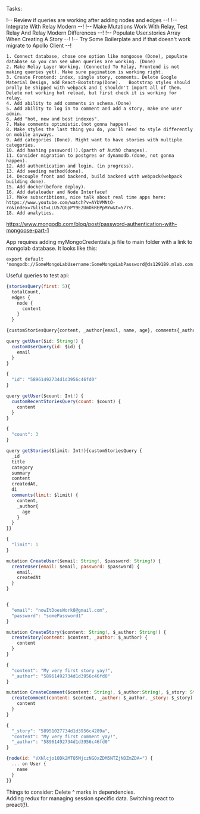 Tasks:

!-- Review if queries are working after adding nodes and edges --!
!-- Integrate With Relay Modern --!
!-- Make Mutations Work With Relay, Test Relay And Relay Modern Differences --!
!-- Populate User.stories Array When Creating A Story --!
!-- Try Some Boilerplate and if that doesn't work migrate to Apollo Client --!

```
1. Connect database, chose one option like mongoose (Done), populate database so you can see when queries are working. (Done)  
2. Make Relay Layer Working. (Connected To Relay, Frontend is not making queries yet). Make sure pagination is working right.
3. Create Frontend: index, single story, comments. Delete Google Material Design, add React-Bootstrap(Done).   Bootstrap styles should prolly be shipped with webpack and I shouldn't import all of them.  Delete not working hot reload, but first check it is working for relay.  
4. Add ability to add comments in schema.(Done)
5. Add ability to log in to comment and add a story, make one user admin.  
6. Add "hot, new and best indexes".
7. Make comments optimistic.(not gonna happen).
8. Make styles the last thing you do, you'll need to style differently on mobile anyways.  
9. Add categories (Done). Might want to have stories with multiple categories.  
10. Add hashing password(!).(parth of Auth0 changes).
11. Consider migration to postgres or dynamodb.(done, not gonna happen).
12. Add authentication and login. (in progress).
13. Add seeding method(done).
14. Decouple front and backend, build backend with webpack(webpack building done).
15. Add docker(before deploy).
16. Add dataloader and Node Interface!
17. Make subscribtions, nice talk about real time apps here: https://www.youtube.com/watch?v=AYbVMNtO-ro&index=7&list=LLU57QGpPY9E2UmOkREPpMYw&t=577s.
18. Add analytics.
```

https://www.mongodb.com/blog/post/password-authentication-with-mongoose-part-1  

App requires adding myMongoCredentials.js file to main folder with a link to mongolab database. It looks like this:

```text
export default 'mongodb://SomeMongoLabUsername:SomeMongoLabPassword@ds129189.mlab.com:29189/stories';  
```

Useful queries to test api:  

```javascript
{storiesQuery(first: 5){
  totalCount,
  edges {
    node {
      content
    }
  }
```

```javascript
{customStoriesQuery{content, _author{email, name, age}, comments{_author{email}, content}, createdAt}}  
```

```javascript
query getUser($id: String!) {
  customUserQuery(id: $id) {
    email
  }
}

{
  "id": "58961492734d1d3956c46fd0"
}
```
```javascript
query getUser($count: Int!) {
  customRecentStoriesQuery(count: $count) {
    content
  }
}

{
  "count": 3
}

```

```javascript
query getStories($limit: Int!){customStoriesQuery {
  _id
  title
  category
  summary
  content
  createdAt,
  di
  comments(limit: $limit) {
    content,
    _author{
      age
    }
  }
}}

{
  "limit": 1
}
```

```javascript
mutation CreateUser($email: String!, $password: String!) {
  createUser(email: $email, password: $password) {
    email,
    createdAt
  }
}


{
  "email": "nowItDoesWork8@gmail.com",
  "password": "somePassword1"
}

```


```javascript
mutation CreateStory($content: String!, $_author: String!) {
  createStory(content: $content, _author: $_author) {
    content
  }
}

{
  "content": "My very first story yay!",
  "_author": "58961492734d1d3956c46fd0"
}
```

```javascript
mutation CreateComment($content: String!, $_author:String!, $_story: String!) {
  createComment(content: $content, _author: $_author, _story: $_story) {
    content
  }
}

{
  "_story": "58951027734d1d3956c4289a",
  "content": "My very first comment yay!",
  "_author": "58961492734d1d3956c46fd0"
}
```

```javascript
{node(id: "VXNlcjo1ODk2MTQ5MjczNGQxZDM5NTZjNDZmZDA=") {
  ... on User {
    name
  }
}}
```
Things to consider:
Delete ^ marks in dependencies.  
Adding redux for managing session specific data. Switching react to preact(!).  
